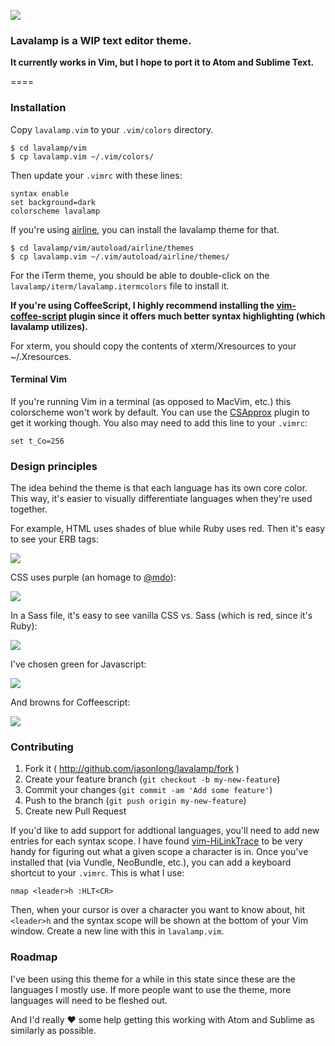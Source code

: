 ![](http://cl.ly/image/320J0E0d2p3W/content)

### Lavalamp is a WIP text editor theme.

**It currently works in Vim, but I hope to port it to Atom and Sublime Text.**

====

### Installation

Copy `lavalamp.vim` to your `.vim/colors` directory.

    $ cd lavalamp/vim
    $ cp lavalamp.vim ~/.vim/colors/

Then update your `.vimrc` with these lines:

    syntax enable
    set background=dark
    colorscheme lavalamp

If you're using [airline](https://github.com/bling/vim-airline), you can install the lavalamp theme for that.

    $ cd lavalamp/vim/autoload/airline/themes
    $ cp lavalamp.vim ~/.vim/autoload/airline/themes/

For the iTerm theme, you should be able to double-click on the `lavalamp/iterm/lavalamp.itermcolors` file to install it.

**If you're using CoffeeScript, I highly recommend installing the [vim-coffee-script](https://github.com/kchmck/vim-coffee-script) plugin since it offers much better syntax highlighting (which lavalamp utilizes).**

For xterm, you should copy the contents of xterm/Xresources to your ~/.Xresources.

#### Terminal Vim

If you're running Vim in a terminal (as opposed to MacVim, etc.) this colorscheme won't work by default. You can use the [CSApprox](http://www.vim.org/scripts/script.php?script_id=2390) plugin to get it working though. You also may need to add this line to your `.vimrc`:

    set t_Co=256

### Design principles

The idea behind the theme is that each language has its own core color. This way, it's easier to visually differentiate languages when they're used together.

For example, HTML uses shades of blue while Ruby uses red. Then it's easy to see your ERB tags:

![](http://cl.ly/image/3X091e0c3U11/content)

CSS uses purple (an homage to [@mdo](https://github.com/mdo)):

![](http://cl.ly/image/0W223O123E1t/content)

In a Sass file, it's easy to see vanilla CSS vs. Sass (which is red, since it's Ruby):

![](http://cl.ly/image/10100y1Q3g25/content)


I've chosen green for Javascript:

![](http://cl.ly/image/1d3H3Q3V0j0p/content)

And browns for Coffeescript:

![](http://cl.ly/image/3x0k3Q262g0m/content)


### Contributing

1. Fork it ( http://github.com/jasonlong/lavalamp/fork )
2. Create your feature branch (`git checkout -b my-new-feature`)
3. Commit your changes (`git commit -am 'Add some feature'`)
4. Push to the branch (`git push origin my-new-feature`)
5. Create new Pull Request

If you'd like to add support for addtional languages, you'll need to add new entries for each syntax scope. I have found [vim-HiLinkTrace](https://github.com/gerw/vim-HiLinkTrace) to be very handy for figuring out what a given scope a character is in. Once you've installed that (via Vundle, NeoBundle, etc.), you can add a keyboard shortcut to your `.vimrc`. This is what I use:

````
nmap <leader>h :HLT<CR>
````

Then, when your cursor is over a character you want to know about, hit `<leader>h` and the syntax scope will be shown at the bottom of your Vim window. Create a new line with this in `lavalamp.vim`.

### Roadmap

I've been using this theme for a while in this state since these are the languages I mostly use. If more people want to use the theme, more languages will need to be fleshed out.

And I'd really :heart: some help getting this working with Atom and Sublime as similarly as possible.
